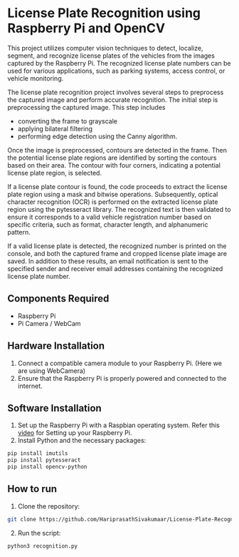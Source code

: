 # License Plate Recognition using Raspberry Pi and OpenCV

This project utilizes computer vision techniques to detect, localize, segment, and recognize license plates of the vehicles from the images captured by the Raspberry Pi. The recognized license plate numbers can be used for various applications, such as parking systems, access control, or vehicle monitoring.

The license plate recognition project involves several steps to preprocess the captured image and perform accurate recognition. The initial step is preprocessing the captured image. This step includes 
- converting the frame to grayscale
- applying bilateral filtering
- performing edge detection using the Canny algorithm.

Once the image is preprocessed, contours are detected in the frame.
Then the potential license plate regions are identified by sorting the contours based on their area. The contour with four corners, indicating a potential license plate region, is selected.

If a license plate contour is found, the code proceeds to extract the license plate region using a mask and bitwise operations. Subsequently, optical character recognition (OCR) is performed on the extracted license plate region using the pytesseract library. The recognized text is then validated to ensure it corresponds to a valid vehicle registration number based on specific criteria, such as format, character length, and alphanumeric pattern.

If a valid license plate is detected, the recognized number is printed on the console, and both the captured frame and cropped license plate image are saved. In addition to these results, an email notification is sent to the specified sender and receiver email addresses containing the recognized license plate number.


## Components Required
- Raspberry Pi
- Pi Camera / WebCam

## Hardware Installation
1. Connect a compatible camera module to your Raspberry Pi. (Here we are using WebCamera)
2. Ensure that the Raspberry Pi is properly powered and connected to the internet.

## Software Installation
1. Set up the Raspberry Pi with a Raspbian operating system.
   Refer this [video](https://youtu.be/CQtliTJ41ZE) for Setting up your Raspberry Pi.
2. Install Python and the necessary packages:
```bash
pip install imutils
pip install pytesseract
pip install opencv-python
```

## How to run
1. Clone the repository:
```bash
git clone https://github.com/HariprasathSivakumaar/License-Plate-Recognition.git
```
2. Run the script:
```bash
python3 recognition.py
```
